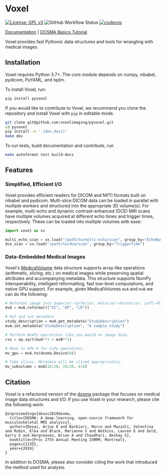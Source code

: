 # Voxel
[![License: GPL v3](https://img.shields.io/badge/License-GPLv3-blue.svg)](https://www.gnu.org/licenses/gpl-3.0)
![GitHub Workflow Status](https://img.shields.io/github/workflow/status/voxelimaging/pyvoxel/CI)
[![codecov](https://codecov.io/gh/voxelimaging/pyvoxel/branch/master/graph/badge.svg?token=X2FRQJHV2M)](https://codecov.io/gh/voxelimaging/pyvoxel)
<!-- [![Documentation Status](https://readthedocs.org/projects/dosma/badge/?version=latest)](https://dosma.readthedocs.io/en/latest/?badge=latest) -->

[Documentation](http://dosma.readthedocs.io/) | [DOSMA Basics Tutorial](https://colab.research.google.com/drive/1zY5-3ZyTBrn7hoGE5lH0IoQqBzumzP1i?usp=sharing)

Voxel provides fast Pythonic data structures and tools for wrangling with medical images.

## Installation
Voxel requires Python 3.7+. The core module depends on numpy, nibabel, pydicom, PyYAML, and tqdm.

To install Voxel, run:

```bash
pip install pyvoxel
```

If you would like to contribute to Voxel, we recommend you clone the repository and
install Voxel with `pip` in editable mode.

```bash
git clone git@github.com:voxelimaging/pyvoxel.git
cd pyvoxel
pip install -e '.[dev,docs]'
make dev
```

To run tests, build documentation and contribute, run
```bash
make autoformat test build-docs
```

## Features
### Simplified, Efficient I/O
Voxel provides efficient readers for DICOM and NIfTI formats built on nibabel and pydicom.
Multi-slice DICOM data can be loaded in parallel with multiple workers and structured into
the appropriate 3D volume(s). For example, multi-echo and dynamic contrast-enhanced
(DCE) MRI scans have multiple volumes acquired at different echo times and trigger times,
respectively. These can be loaded into multiple volumes with ease:

```python
import voxel as vx

multi_echo_scan = vx.load("/path/to/multi-echo/scan", group_by="EchoNumbers", num_workers=8, verbose=True)
dce_scan = vx.load("/path/to/dce/scan", group_by="TriggerTime")
```

### Data-Embedded Medical Images
Voxel's [MedicalVolume](https://dosma.readthedocs.io/en/latest/generated/dosma.MedicalVolume.html#dosma.MedicalVolume)
data structure supports array-like operations (arithmetic, slicing, etc.) on medical images while preserving spatial
attributes and accompanying metadata. This structure supports NumPy interoperability, intelligent reformatting,
fast low-level computations, and native GPU support. For example, given MedicalVolumes `mvA` and `mvB` we can do the following:

```python
# Reformat image into Superior->Inferior, Anterior->Posterior, Left->Right directions.
mvA = mvA.reformat(("SI", "AP", "LR"))

# Get and set metadata
study_description = mvA.get_metadata("StudyDescription")
mvA.set_metadata("StudyDescription", "A sample study")

# Perform NumPy operations like you would on image data.
rss = np.sqrt(mvA**2 + mvB**2)

# Move to GPU 0 for CuPy operations
mv_gpu = mvA.to(dosma.Device(0))

# Take slices. Metadata will be sliced appropriately.
mv_subvolume = mvA[10:20, 10:20, 4:6]
```

## Citation
Voxel is a refactored version of the [dosma](https://github.com/ad12/dosma) package that focuses on medical image data structures and I/O.
If you use Voxel in your research, please cite the following work:

```
@inproceedings{desai2019dosma,
  title={DOSMA: A deep-learning, open-source framework for musculoskeletal MRI analysis},
  author={Desai, Arjun D and Barbieri, Marco and Mazzoli, Valentina and Rubin, Elka and Black, Marianne S and Watkins, Lauren E and Gold, Garry E and Hargreaves, Brian A and Chaudhari, Akshay S},
  booktitle={Proc 27th Annual Meeting ISMRM, Montreal},
  pages={1135},
  year={2019}
}
```

In addition to DOSMA, please also consider citing the work that introduced the method used for analysis.
